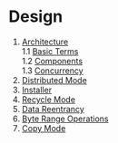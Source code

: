 # Design

1. [Architecture](architecture)<br/>
    1.1 [Basic Terms](architecture#1-basic-terms)<br/>
    1.2 [Components](architecture#2-components)<br/>
    1.3 [Concurrency](architecture#3-concurrency)<br/>
2. [Distributed Mode](modes/distributed_mode)
3. [Installer](installer)
4. [Recycle Mode](recycle_mode)
5. [Data Reentrancy](data_reentrancy)
6. [Byte Range Operations](../usage/load/operations/byte_ranges)
7. [Copy Mode](copy_mode)
